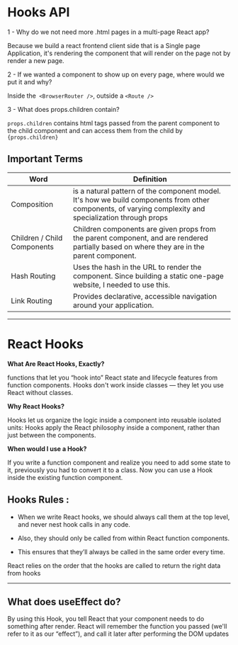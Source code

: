# Hooks API

1 - Why do we not need more .html pages in a multi-page React app?

Because we build a react frontend client side that is a Single page Application, it's rendering the component that will render on the page not by render a new page.

2 - If we wanted a component to show up on every page, where would we put it and why?

Inside the` <BrowserRouter />`, outside a `<Route />`

3 - What does props.children contain?

`props.children` contains html tags passed from the parent component to the child component and can access them from the child by `{props.children}`

## Important Terms

| Word                        | Definition                                                                                                                                              |
| --------------------------- | ------------------------------------------------------------------------------------------------------------------------------------------------------- |
| Composition                 | is a natural pattern of the component model. It's how we build components from other components, of varying complexity and specialization through props |
| Children / Child Components | Children components are given props from the parent component, and are rendered partially based on where they are in the parent component.              |
| Hash Routing                | Uses the hash in the URL to render the component. Since building a static one-page website, I needed to use this.                                       |
| Link Routing                | Provides declarative, accessible navigation around your application.                                                                                    |

---

# React Hooks

**What Are React Hooks, Exactly?**

functions that let you “hook into” React state and lifecycle features from function components. Hooks don't work inside classes — they let you use React without classes.

**Why React Hooks?**

Hooks let us organize the logic inside a component into reusable isolated units: Hooks apply the React philosophy inside a component, rather than just between the components.

**When would I use a Hook?**

If you write a function component and realize you need to add some state to it, previously you had to convert it to a class. Now you can use a Hook inside the existing function component.

## Hooks Rules :

- When we write React hooks, we should always call them at the top level, and never nest hook calls in any code.

- Also, they should only be called from within React function components.

- This ensures that they’ll always be called in the same order every time.

React relies on the order that the hooks are called to return the right data from hooks

---

## What does useEffect do?

By using this Hook, you tell React that your component needs to do something after render. React will remember the function you passed (we'll refer to it as our “effect”), and call it later after performing the DOM updates
